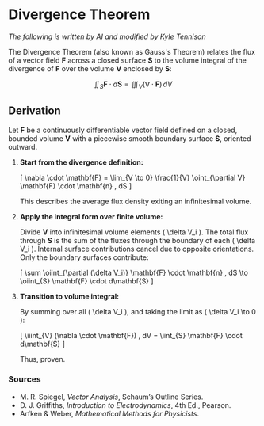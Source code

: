 # Divergence Theorem

*The following is written by AI and modified by Kyle Tennison*

The Divergence Theorem (also known as Gauss's Theorem) relates the flux of a vector field $\textbf{F}$ across a closed surface $\textbf{S}$ to the volume integral of the divergence of $\textbf{F}$ over the volume $\textbf{V}$ enclosed by $\textbf{S}$:

$$
\iint_{S} \mathbf{F} \cdot d\mathbf{S} = \iiint_{V} (\nabla \cdot \mathbf{F}) \, dV
$$

## Derivation

Let **F** be a continuously differentiable vector field defined on a closed, bounded volume **V** with a piecewise smooth boundary surface **S**, oriented outward.

1. **Start from the divergence definition:**

   \[
   \nabla \cdot \mathbf{F} = \lim_{V \to 0} \frac{1}{V} \oint_{\partial V} \mathbf{F} \cdot \mathbf{n} \, dS
   \]

   This describes the average flux density exiting an infinitesimal volume.

2. **Apply the integral form over finite volume:**

   Divide **V** into infinitesimal volume elements \( \delta V_i \). The total flux through **S** is the sum of the fluxes through the boundary of each \( \delta V_i \). Internal surface contributions cancel due to opposite orientations. Only the boundary surfaces contribute:

   \[
   \sum \oiint_{\partial (\delta V_i)} \mathbf{F} \cdot \mathbf{n} \, dS \to \oiint_{S} \mathbf{F} \cdot d\mathbf{S}
   \]

3. **Transition to volume integral:**

   By summing over all \( \delta V_i \), and taking the limit as \( \delta V_i \to 0 \):

   \[
   \iiint_{V} (\nabla \cdot \mathbf{F}) \, dV = \iint_{S} \mathbf{F} \cdot d\mathbf{S}
   \]

   Thus, proven.

### Sources
- M. R. Spiegel, *Vector Analysis*, Schaum’s Outline Series.
- D. J. Griffiths, *Introduction to Electrodynamics*, 4th Ed., Pearson.
- Arfken & Weber, *Mathematical Methods for Physicists*.


